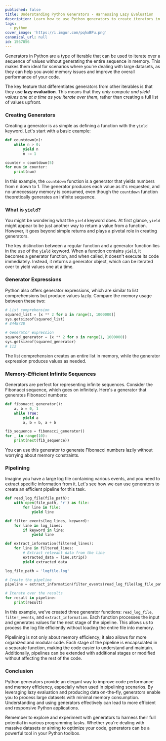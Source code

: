 ```yaml
---
published: false
title: Understanding Python Generators - Harnessing Lazy Evaluation
description: Learn how to use Python generators to create iterators in a concise and memory-efficient manner.
tags:
  - python
cover_image: 'https://i.imgur.com/pqhxBPu.png'
canonical_url: null
id: 1567856
---
```


Generators in Python are a type of iterable that can be used to iterate over a sequence of values without generating the entire sequence in memory. This makes them ideal for scenarios where you're dealing with large datasets, as they can help you avoid memory issues and improve the overall performance of your code.

The key feature that differentiates generators from other iterables is that they use **lazy evaluation**. This means that they *only compute and yield values one at a time as you iterate over them*, rather than creating a full list of values upfront.

### Creating Generators

Creating a generator is as simple as defining a function with the `yield` keyword. Let's start with a basic example:
```python
def countdown(n):
    while n > 0:
        yield n
        n -= 1

counter = countdown(5)
for num in counter:
    print(num)
```
In this example, the `countdown` function is a generator that yields numbers from n down to 1. The generator produces each value as it's requested, and no unnecessary memory is consumed, even though the `countdown` function theoretically generates an infinite sequence.

### What is `yield`?

You might be wondering what the `yield` keyword does. At first glance, `yield` might appear to be just another way to return a value from a function. However, it goes beyond simple returns and plays a pivotal role in creating generators.

The key distinction between a regular function and a generator function lies in the use of the `yield` keyword. When a function contains `yield`, it becomes a generator function, and when called, it doesn't execute its code immediately. Instead, it returns a generator object, which can be iterated over to yield values one at a time.

### Generator Expressions

Python also offers generator expressions, which are similar to list comprehensions but produce values lazily. Compare the memory usage between these two:

```python
# List comprehension
squared_list = [x ** 2 for x in range(1, 1000000)]
sys.getsizeof(squared_list)
# 8448728

# Generator expression
squared_generator = (x ** 2 for x in range(1, 1000000))
sys.getsizeof(squared_generator)
# 112
```
The list comprehension creates an entire list in memory, while the generator expression produces values as needed.

### Memory-Efficient Infinite Sequences

Generators are perfect for representing infinite sequences. Consider the Fibonacci sequence, which goes on infinitely. Here's a generator that generates Fibonacci numbers:
```python
def fibonacci_generator():
    a, b = 0, 1
    while True:
        yield a
        a, b = b, a + b

fib_sequence = fibonacci_generator()
for _ in range(10):
    print(next(fib_sequence))
```
You can use this generator to generate Fibonacci numbers lazily without worrying about memory constraints.

### Pipelining

Imagine you have a large log file containing various events, and you need to extract specific information from it. Let's see how we can use generators to create an efficient pipeline for this task.
```python
def read_log_file(file_path):
    with open(file_path, 'r') as file:
        for line in file:
            yield line

def filter_events(log_lines, keyword):
    for line in log_lines:
        if keyword in line:
            yield line

def extract_information(filtered_lines):
    for line in filtered_lines:
        # Extract relevant data from the line
        extracted_data = line.strip()
        yield extracted_data

log_file_path = 'logfile.log'

# Create the pipeline
pipeline = extract_information(filter_events(read_log_file(log_file_path), 'error'))

# Iterate over the results
for result in pipeline:
    print(result)
```
In this example, we've created three generator functions: `read_log_file`, `filter_events`, and `extract_information`. Each function processes the input and generates values for the next stage of the pipeline. This allows us to process the log file efficiently without loading the entire file into memory.

Pipelining is not only about memory efficiency; it also allows for more organized and modular code. Each stage of the pipeline is encapsulated in a separate function, making the code easier to understand and maintain. Additionally, pipelines can be extended with additional stages or modified without affecting the rest of the code.

### Conclusion

Python generators provide an elegant way to improve code performance and memory efficiency, especially when used in pipelining scenarios. By leveraging lazy evaluation and producing data on-the-fly, generators enable you to process large datasets with minimal memory consumption. Understanding and using generators effectively can lead to more efficient and responsive Python applications.

Remember to explore and experiment with generators to harness their full potential in various programming tasks. Whether you're dealing with massive datasets or aiming to optimize your code, generators can be a powerful tool in your Python toolbox.
